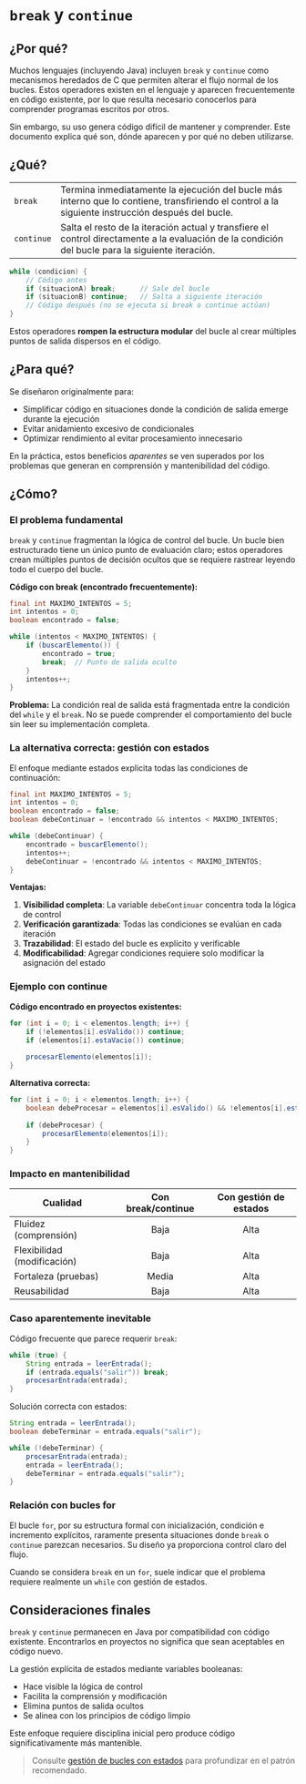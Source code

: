 # `break` y `continue`

## ¿Por qué?

Muchos lenguajes (incluyendo Java) incluyen `break` y `continue` como mecanismos heredados de C que permiten alterar el flujo normal de los bucles. Estos operadores existen en el lenguaje y aparecen frecuentemente en código existente, por lo que resulta necesario conocerlos para comprender programas escritos por otros.

Sin embargo, su uso genera código difícil de mantener y comprender. Este documento explica qué son, dónde aparecen y por qué no deben utilizarse.

## ¿Qué?

|||
|-|-|
`break`|Termina inmediatamente la ejecución del bucle más interno que lo contiene, transfiriendo el control a la siguiente instrucción después del bucle.
`continue`|Salta el resto de la iteración actual y transfiere el control directamente a la evaluación de la condición del bucle para la siguiente iteración.

```java
while (condicion) {
    // Código antes
    if (situacionA) break;      // Sale del bucle
    if (situacionB) continue;   // Salta a siguiente iteración
    // Código después (no se ejecuta si break o continue actúan)
}
```

Estos operadores **rompen la estructura modular** del bucle al crear múltiples puntos de salida dispersos en el código.

## ¿Para qué?

Se diseñaron originalmente para:

- Simplificar código en situaciones donde la condición de salida emerge durante la ejecución
- Evitar anidamiento excesivo de condicionales
- Optimizar rendimiento al evitar procesamiento innecesario

En la práctica, estos beneficios *aparentes* se ven superados por los problemas que generan en comprensión y mantenibilidad del código.

## ¿Cómo?

### El problema fundamental

`break` y `continue` fragmentan la lógica de control del bucle. Un bucle bien estructurado tiene un único punto de evaluación claro; estos operadores crean múltiples puntos de decisión ocultos que se requiere rastrear leyendo todo el cuerpo del bucle.

**Código con break (encontrado frecuentemente):**

```java
final int MAXIMO_INTENTOS = 5;
int intentos = 0;
boolean encontrado = false;

while (intentos < MAXIMO_INTENTOS) {
    if (buscarElemento()) {
        encontrado = true;
        break;  // Punto de salida oculto
    }
    intentos++;
}
```

**Problema:** La condición real de salida está fragmentada entre la condición del `while` y el `break`. No se puede comprender el comportamiento del bucle sin leer su implementación completa.

### La alternativa correcta: gestión con estados

El enfoque mediante estados explicita todas las condiciones de continuación:

```java
final int MAXIMO_INTENTOS = 5;
int intentos = 0;
boolean encontrado = false;
boolean debeContinuar = !encontrado && intentos < MAXIMO_INTENTOS;

while (debeContinuar) {
    encontrado = buscarElemento();
    intentos++;
    debeContinuar = !encontrado && intentos < MAXIMO_INTENTOS;
}
```

**Ventajas:**

1. **Visibilidad completa**: La variable `debeContinuar` concentra toda la lógica de control
2. **Verificación garantizada**: Todas las condiciones se evalúan en cada iteración
3. **Trazabilidad**: El estado del bucle es explícito y verificable
4. **Modificabilidad**: Agregar condiciones requiere solo modificar la asignación del estado

### Ejemplo con continue

**Código encontrado en proyectos existentes:**

```java
for (int i = 0; i < elementos.length; i++) {
    if (!elementos[i].esValido()) continue;
    if (elementos[i].estaVacio()) continue;
    
    procesarElemento(elementos[i]);
}
```

**Alternativa correcta:**

```java
for (int i = 0; i < elementos.length; i++) {
    boolean debeProcesar = elementos[i].esValido() && !elementos[i].estaVacio();
    
    if (debeProcesar) {
        procesarElemento(elementos[i]);
    }
}
```

### Impacto en mantenibilidad

<div align=center>

|Cualidad|Con break/continue|Con gestión de estados|
|-|:-:|:-:|
|Fluidez (comprensión)|Baja|Alta|
|Flexibilidad (modificación)|Baja|Alta|
|Fortaleza (pruebas)|Media|Alta|
|Reusabilidad|Baja|Alta|

</div>

### Caso aparentemente inevitable

Código frecuente que parece requerir `break`:

```java
while (true) {
    String entrada = leerEntrada();
    if (entrada.equals("salir")) break;
    procesarEntrada(entrada);
}
```

Solución correcta con estados:

```java
String entrada = leerEntrada();
boolean debeTerminar = entrada.equals("salir");

while (!debeTerminar) {
    procesarEntrada(entrada);
    entrada = leerEntrada();
    debeTerminar = entrada.equals("salir");
}
```

### Relación con bucles for

El bucle `for`, por su estructura formal con inicialización, condición e incremento explícitos, raramente presenta situaciones donde `break` o `continue` parezcan necesarios. Su diseño ya proporciona control claro del flujo.

Cuando se considera `break` en un `for`, suele indicar que el problema requiere realmente un `while` con gestión de estados.

## Consideraciones finales

`break` y `continue` permanecen en Java por compatibilidad con código existente. Encontrarlos en proyectos no significa que sean aceptables en código nuevo.

La gestión explícita de estados mediante variables booleanas:

- Hace visible la lógica de control
- Facilita la comprensión y modificación
- Elimina puntos de salida ocultos
- Se alinea con los principios de código limpio

Este enfoque requiere disciplina inicial pero produce código significativamente más mantenible.

> Consulte [gestión de bucles con estados](gestionDeBuclesConEstados.md) para profundizar en el patrón recomendado.
